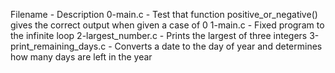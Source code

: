 Filename - Description
0-main.c - Test that function positive_or_negative() gives the correct output when given a case of 0
1-main.c - Fixed program to the infinite loop
2-largest_number.c - Prints the largest of three integers
3-print_remaining_days.c - Converts a date to the day of year and determines how many days are left in the year
